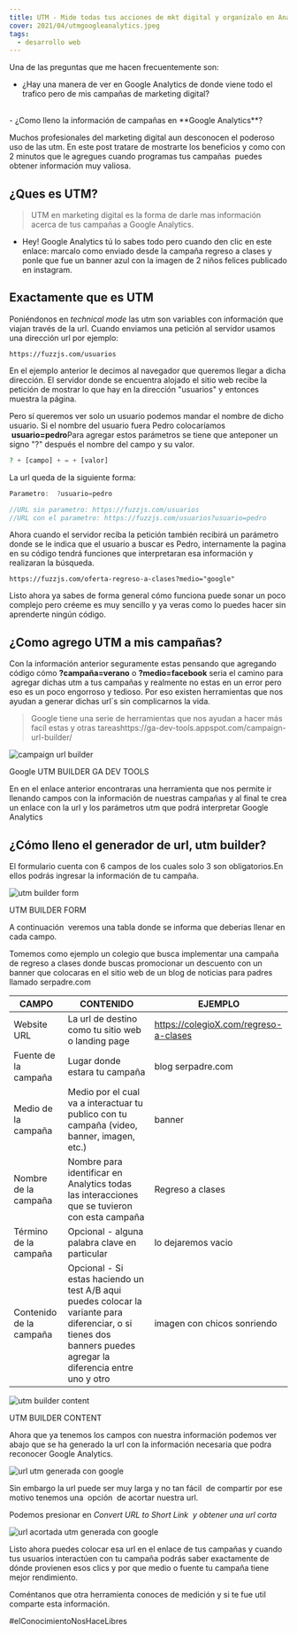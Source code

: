 ```yaml
---
title: UTM - Mide todas tus acciones de mkt digital y organízalo en Analytics 
cover: 2021/04/utmgoogleanalytics.jpeg
tags: 
  - desarrollo web
---
```


Una de las preguntas que me hacen frecuentemente son: 
<br>
- ¿Hay una manera de ver en Google Analytics de donde viene todo el trafico pero de mis campañas de marketing digital?
<br>
- ¿Como lleno la información de campañas en **Google Analytics**?


Muchos profesionales del marketing digital aun desconocen el poderoso uso de las utm. En este post tratare de mostrarte los beneficios y como con 2 minutos que le agregues cuando programas tus campañas  puedes obtener información muy valiosa.

## ¿Ques es UTM?

> UTM en marketing digital es la forma de darle mas información acerca de tus campañas a Google Analytics.

- Hey! Google Analytics tú lo sabes todo pero cuando den clic en este enlace: marcalo como enviado desde la campaña regreso a clases y ponle que fue un banner azul con la imagen de 2 niños felices publicado en instagram.

## Exactamente que es UTM

Poniéndonos en *technical mode* las utm son variables con información que viajan través de la url. Cuando enviamos una petición al servidor usamos una dirección url por ejemplo:

`https://fuzzjs.com/usuarios`

En el ejemplo anterior le decimos al navegador que queremos llegar a dicha dirección. El servidor donde se encuentra alojado el sitio web recibe la petición de mostrar lo que hay en la dirección "usuarios" y entonces muestra la página.

Pero sí queremos ver solo un usuario podemos mandar el nombre de dicho usuario. Si el nombre del usuario fuera Pedro colocaríamos  **usuario=pedro**Para agregar estos parámetros se tiene que anteponer un signo "?" después el nombre del campo y su valor.

``` php
? + [campo] + = + [valor] 
```

La url queda de la siguiente forma:

``` js
Parametro:  ?usuario=pedro

```

``` js
//URL sin parametro: https://fuzzjs.com/usuarios
//URL con el parametro: https://fuzzjs.com/usuarios?usuario=pedro
```

Ahora cuando el servidor reciba la petición también recibirá un parámetro donde se le indica que el usuario a buscar es Pedro, internamente la pagina en su código tendrá funciones que interpretaran esa información y realizaran la búsqueda.

`https://fuzzjs.com/oferta-regreso-a-clases?medio="google"`

Listo ahora ya sabes de forma general cómo funciona puede sonar un poco complejo pero créeme es muy sencillo y ya veras como lo puedes hacer sin aprenderte ningún código.

## ¿Como agrego UTM a mis campañas?

Con la información anterior seguramente estas pensando que agregando código cómo **?campaña=verano** o **?medio=facebook** seria el camino para  agregar dichas utm a tus campañas y realmente no estas en un error pero eso es un poco engorroso y tedioso. Por eso existen herramientas que nos ayudan a generar dichas url´s sin complicarnos la vida.

> Google tiene una serie de herramientas que nos ayudan a hacer más facíl estas y otras tareashttps://ga-dev-tools.appspot.com/campaign-url-builder/

![campaign url builder](/assets/img/2021/04/camping-url-builder.jpg)

Google UTM BUILDER GA DEV TOOLS

En en el enlace anterior encontraras una herramienta que nos permite ir llenando campos con la información de nuestras campañas y al final te crea un enlace con la url y los parámetros utm que podrá interpretar Google Analytics

## ¿Cómo lleno el generador de url, utm builder?

El formulario cuenta con 6 campos de los cuales solo 3 son obligatorios.En ellos podrás ingresar la información de tu campaña.

![utm builder form](/assets/img/2021/04/camping-url-builder-form.jpg)

UTM BUILDER FORM

A continuación  veremos una tabla donde se informa que deberias llenar en cada campo.

Tomemos como ejemplo un colegio que busca implementar una campaña de regreso a clases donde buscas promocionar un descuento con un banner que colocaras en el sitio web de un blog de noticias para padres llamado serpadre.com


<div class="table-wrapper" markdown="block">

| CAMPO                    | CONTENIDO                                          | EJEMPLO |
| -----------              | -------------------------------------------------- | ------- |
| Website URL              | La url de destino como tu sitio web o landing page |  https://colegioX.com/regreso-a-clases
| Fuente de la campaña     | Lugar donde estara tu campaña | blog serpadre.com
| Medio de la campaña      | Medio por el cual va a interactuar tu publico con tu campaña (video, banner, imagen, etc.) | banner
| Nombre de la campaña     | Nombre para identificar en Analytics todas las interacciones que se tuvieron con esta campaña | Regreso a clases
| Término de la campaña    | Opcional - alguna palabra clave en particular        | lo dejaremos vacio
| Contenido de la campaña  | Opcional - Si estas haciendo un test A/B aqui puedes colocar la variante para diferenciar, o si tienes dos banners puedes agregar la diferencia entre uno y otro        | imagen con chicos sonriendo

</div>


![utm builder content](/assets/img/2021/04/camping-url-builder-form-full.jpg)

UTM BUILDER CONTENT

Ahora que ya tenemos los campos con nuestra información podemos ver abajo que se ha generado la url con la información necesaria que podra reconocer Google Analytics.

![url utm generada con google](/assets/img/2021/04/camping-url-builder-shortener.jpg)

Sin embargo la url puede ser muy larga y no tan fácil  de compartir por ese motivo tenemos una  opción  de acortar nuestra url.

Podemos presionar en *Convert URL to Short Link  y obtener una url corta*

![url acortada utm generada con google](/assets/img/2021/04/camping-url-builder-shortener-2.jpg)

Listo ahora puedes colocar esa url en el enlace de tus campañas y cuando tus usuarios interactúen con tu campaña podrás saber exactamente de dónde provienen esos clics y por que medio o fuente tu campaña tiene mejor rendimiento.

Coméntanos que otra herramienta conoces de medición y si te fue util comparte esta información.

#elConocimientoNosHaceLibres